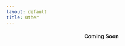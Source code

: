 ```yaml
---
layout: default
title: Other
---
```


<main>
    <h4>Coming Soon</h4>
</main>

<style>
    h4{
        text-align: center;
    }
</style>